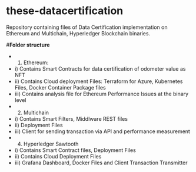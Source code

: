 # these-datacertification

Repository containing files of Data Certification implementation on Ethereum and Multichain, Hyperledger Blockchain binaries.

#**Folder structure**

- 1) Ethereum:
 - i) Contains Smart Contracts for data certification of odometer value as NFT
 - ii) Contains Cloud deployment Files: Terraform for Azure, Kubernetes Files, Docker Container Package files
 - iii) Contains analysis file for Ethereum Performance Issues at the binary level 
- 2) Multichain
 - i) Contains Smart Filters, Middlware REST files
 - ii) Deployment Files
 - iii) Client for sending transaction via API and performance measurement
- 4) Hyperledger Sawtooth
 - i) Contains Smart Contract files, Deployment Files
 - ii) Contains Cloud Deployment Files
 - iii) Grafana Dashboard, Docker Files and Client Transaction Transmitter

